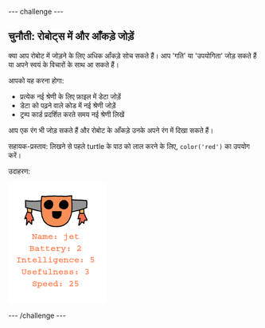 \--- challenge \---

## चुनौती: रोबोट्स में और आँकड़े जोड़ें

क्या आप रोबोट में जोड़ने के लिए अधिक आँकड़े सोच सकते हैं। आप 'गति' या 'उपयोगिता' जोड़ सकते हैं या अपने स्वयं के विचारों के साथ आ सकते हैं।

आपको यह करना होगा:

+ प्रत्येक नई श्रेणी के लिए फ़ाइल में डेटा जोड़ें 
+ डेटा को पढ़ने वाले कोड में नई श्रेणी जोड़ें
+ ट्रम्प कार्ड प्रदर्शित करते समय नई श्रेणी लिखें

आप एक रंग भी जोड़ सकते हैं और रोबोट के आँकड़े उनके अपने रंग में दिखा सकते हैं।

सहायक-प्रस्ताव: लिखने से पहले turtle के पाठ को लाल करने के लिए, `color('red')` का उपयोग करें।

उदाहरण:

![स्क्रीनशॉट](images/robotrumps-jet.png)

\--- /challenge \---